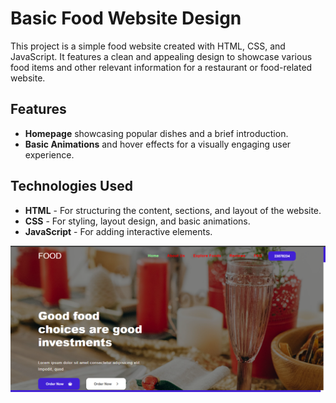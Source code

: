 # Basic Food Website Design

This project is a simple food website created with HTML, CSS, and JavaScript. It features a clean and appealing design to showcase various food items and other relevant information for a restaurant or food-related website.

## Features

- **Homepage** showcasing popular dishes and a brief introduction.
- **Basic Animations** and hover effects for a visually engaging user experience.

## Technologies Used

- **HTML** - For structuring the content, sections, and layout of the website.
- **CSS** - For styling, layout design, and basic animations.
- **JavaScript** - For adding interactive elements.


![Homepage Screenshot](images/homepage.png)
